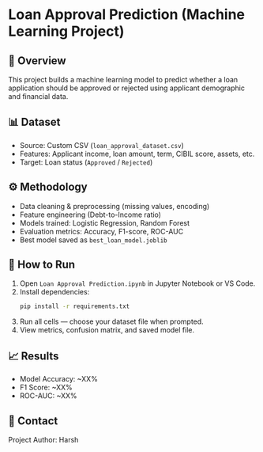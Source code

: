 # Loan Approval Prediction (Machine Learning Project)

## 🧠 Overview
This project builds a machine learning model to predict whether a loan application should be approved or rejected using applicant demographic and financial data.

## 📊 Dataset
- Source: Custom CSV (`loan_approval_dataset.csv`)
- Features: Applicant income, loan amount, term, CIBIL score, assets, etc.
- Target: Loan status (`Approved` / `Rejected`)

## ⚙️ Methodology
- Data cleaning & preprocessing (missing values, encoding)
- Feature engineering (Debt-to-Income ratio)
- Models trained: Logistic Regression, Random Forest
- Evaluation metrics: Accuracy, F1-score, ROC-AUC
- Best model saved as `best_loan_model.joblib`

## 🚀 How to Run
1. Open `Loan Approval Prediction.ipynb` in Jupyter Notebook or VS Code.
2. Install dependencies:
   ```bash
   pip install -r requirements.txt
   ```
3. Run all cells — choose your dataset file when prompted.
4. View metrics, confusion matrix, and saved model file.

## 📈 Results
- Model Accuracy: ~XX%
- F1 Score: ~XX%
- ROC-AUC: ~XX%

## 📩 Contact
Project Author: Harsh
